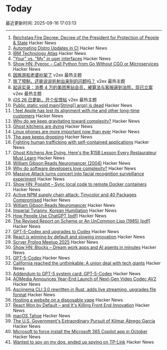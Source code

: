 # Today

最近更新时间: 2025-09-16 17:03:13

--- 
1. [Reichstag Fire Decree: Decree of the President for Protection of People & State](https://encyclopedia.ushmm.org/content/en/article/reichstag-fire-decree) Hacker News
2. [Automating Distro Updates in CI](https://paretosecurity.com/blog/automating-distro-updates-in-ci/) Hacker News
3. [IBM Technology Atlas](https://www.ibm.com/roadmaps/) Hacker News
4. ["Your" vs. "My" in user interfaces](https://adamsilver.io/blog/your-vs-my-in-user-interfaces/) Hacker News
5. [Show HN: Pyproc – Call Python from Go Without CGO or Microservices](https://github.com/YuminosukeSato/pyproc) Hacker News
6. [因旅游和老婆吵架了](https://www.v2ex.com/t/1159535) v2ex 最热主题
7. [除了预制，还能说说折射出来别的问题吗？](https://www.v2ex.com/t/1159503) v2ex 最热主题
8. [起诉实录：消费 4 万的美团黑钻会员，被算法与客服逼到法院，现已立案](https://www.v2ex.com/t/1159485) v2ex 最热主题
9. [iOS 26 已更新，开个反馈帖](https://www.v2ex.com/t/1159470) v2ex 最热主题
10. [Public static void main(String[] args) is dead](https://mccue.dev/pages/9-16-25-psvm) Hacker News
11. [I feel Apple has lost its alignment with me and other long-time customers](https://morrick.me/archives/10137) Hacker News
12. [Why do we keep gravitating toward complexity?](https://kyrylo.org/software/2025/08/21/why-do-software-developers-love-complexity.html) Hacker News
13. [Ghost kitchens are dying](https://davidrmann3.substack.com/p/ghost-kitchens-are-dying-heres-the) Hacker News
14. [Linux phones are more important now than ever](https://feddit.org/post/18353777) Hacker News
15. [The awe keeps dropping](https://morrick.me/archives/10137) Hacker News
16. [Fighting human trafficking with self-contained applications](https://lwn.net/SubscriberLink/1036916/2b10f1356b7ab0e7/) Hacker News
17. [Ghost Kitchens Are Dying. Here's the $15B Lesson Every Restaurateur Must Learn](https://davidrmann3.substack.com/p/ghost-kitchens-are-dying-heres-the) Hacker News
18. [William Gibson Reads Neuromancer (2004)](http://bearcave.com/bookrev/neuromancer/neuromancer_audio.html) Hacker News
19. [Why do software developers love complexity?](https://kyrylo.org/software/2025/08/21/why-do-software-developers-love-complexity.html) Hacker News
20. [Massive Attack turns concert into facial recognition surveillance experiment](https://www.gadgetreview.com/massive-attack-turns-concert-into-facial-recognition-surveillance-experiment) Hacker News
21. [Show HN: Pooshit – Sync local code to remote Docker containers](https://news.ycombinator.com/item?id=45255337) Hacker News
22. [Active NPM supply chain attack: Tinycolor and 40 Packages Compromised](https://socket.dev/blog/tinycolor-supply-chain-attack-affects-40-packages) Hacker News
23. [William Gibson Reads Neuromancer](http://bearcave.com/bookrev/neuromancer/neuromancer_audio.html) Hacker News
24. [Imperial Tyranny, Korean Humiliation](https://english.hani.co.kr/arti/english_edition/english_editorials/1218475.html) Hacker News
25. [How People Use ChatGPT [pdf]](https://cdn.openai.com/pdf/a253471f-8260-40c6-a2cc-aa93fe9f142e/economic-research-chatgpt-usage-paper.pdf) Hacker News
26. [The Revised Report on Scheme or An UnCommon Lisp (1985) [pdf]](https://dspace.mit.edu/bitstream/handle/1721.1/5600/AIM-848.pdf) Hacker News
27. [GPT‑5-Codex and upgrades to Codex](https://simonwillison.net/2025/Sep/15/gpt-5-codex/) Hacker News
28. [React is winning by default and slowing innovation](https://www.lorenstew.art/blog/react-won-by-default/) Hacker News
29. [Scryer Prolog Meetup 2025](https://hsd-pbsa.de/veranstaltung/scryer-prolog-meetup-2025/) Hacker News
30. [Show HN: Blocks – Dream work apps and AI agents in minutes](https://blocks.diy) Hacker News
31. [GPT-5-Codex](https://openai.com/index/introducing-upgrades-to-codex/) Hacker News
32. [California reached the unthinkable: A union deal with tech giants](https://www.politico.com/news/2025/09/14/california-uber-lyft-union-00562680) Hacker News
33. [Addendum to GPT-5 system card: GPT-5-Codex](https://openai.com/index/gpt-5-system-card-addendum-gpt-5-codex/) Hacker News
34. [AOMedia Announces Year-End Launch of Next-Gen Video Codec AV2](https://aomedia.org/press%20releases/AOMedia-Announces-Year-End-Launch-of-Next-Generation-Video-Codec-AV2-on-10th-Anniversary/) Hacker News
35. [Asciinema CLI 3.0 rewritten in Rust, adds live streaming, upgrades file format](https://blog.asciinema.org/post/three-point-o/) Hacker News
36. [Hosting a website on a disposable vape](https://bogdanthegeek.github.io/blog/projects/vapeserver/) Hacker News
37. [React Won by Default – and It's Killing Front End Innovation](https://www.lorenstew.art/blog/react-won-by-default/) Hacker News
38. [macOS Tahoe](https://www.apple.com/os/macos/) Hacker News
39. [The U.S. Government's Extraordinary Pursuit of Kilmar Ábrego García](https://www.newyorker.com/news/the-lede/the-us-governments-extraordinary-pursuit-of-kilmar-abrego-garcia) Hacker News
40. [Microsoft to force install the Microsoft 365 Copilot app in October](https://www.bleepingcomputer.com/news/microsoft/microsoft-to-force-install-the-microsoft-365-copilot-app-in-october/) Hacker News
41. [Wanted to spy on my dog, ended up spying on TP-Link](https://kennedn.com/blog/posts/tapo/) Hacker News
